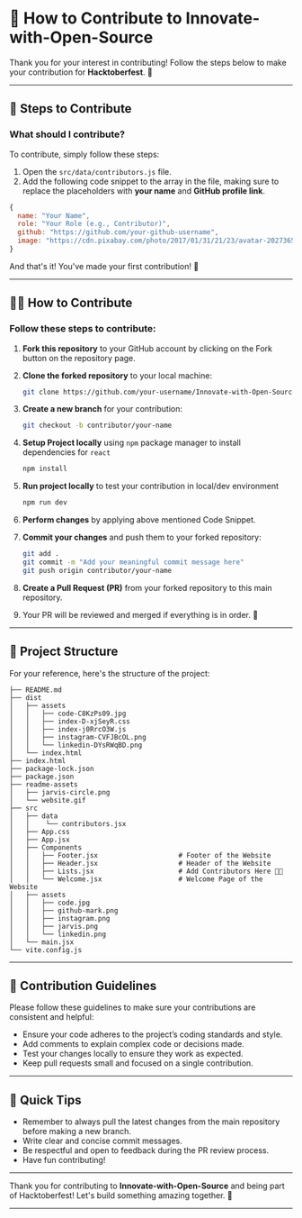 # 🚀 How to Contribute to Innovate-with-Open-Source

Thank you for your interest in contributing! Follow the steps below to make your contribution for **Hacktoberfest**. 🎉

---

## 📑 Steps to Contribute

### **What should I contribute?**

To contribute, simply follow these steps:

1. Open the `src/data/contributors.js` file.
2. Add the following code snippet to the array in the file, making sure to replace the placeholders with **your name** and **GitHub profile link**.

```javascript
{
  name: "Your Name",
  role: "Your Role (e.g., Contributor)",
  github: "https://github.com/your-github-username",
  image: "https://cdn.pixabay.com/photo/2017/01/31/21/23/avatar-2027365_1280.png" // Feel free to use your image URL
}
```

And that's it! You've made your first contribution! 🚀

---

## 👨‍💻 How to Contribute

### **Follow these steps to contribute:**

1. **Fork this repository** to your GitHub account by clicking on the Fork button on the repository page.
   
2. **Clone the forked repository** to your local machine:
   ```bash
   git clone https://github.com/your-username/Innovate-with-Open-Source.git
   ```

3. **Create a new branch** for your contribution:
   ```bash
   git checkout -b contributor/your-name
   ```
   
4. **Setup Project locally** using `npm` package manager to install dependencies for `react`
    ```bash
    npm install
    ```
5. **Run project locally** to test your contribution in local/dev environment
    ```bash
    npm run dev
    ```
6. **Perform changes** by applying above mentioned Code Snippet.

7. **Commit your changes** and push them to your forked repository:
   ```bash
   git add .
   git commit -m "Add your meaningful commit message here"
   git push origin contributor/your-name
   ```

8. **Create a Pull Request (PR)** from your forked repository to this main repository.

9. Your PR will be reviewed and merged if everything is in order. 🎉

---

## 📂 Project Structure

For your reference, here's the structure of the project:

```shell
├── README.md
├── dist
│   ├── assets
│   │   ├── code-C8KzPs09.jpg
│   │   ├── index-D-xjSeyR.css
│   │   ├── index-j0RrcO3W.js
│   │   ├── instagram-CVFJBcOL.png
│   │   └── linkedin-DYsRWqBD.png
│   └── index.html
├── index.html
├── package-lock.json
├── package.json
├── readme-assets
│   ├── jarvis-circle.png
│   └── website.gif
├── src
│   ├── data
│   │    └── contributors.jsx  
│   ├── App.css
│   ├── App.jsx
│   ├── Components
│   │   ├── Footer.jsx                    # Footer of the Website
│   │   ├── Header.jsx                    # Header of the Website
│   │   ├── Lists.jsx                     # Add Contributors Here 👋🏻
│   │   └── Welcome.jsx                   # Welcome Page of the Website
│   ├── assets
│   │   ├── code.jpg
│   │   ├── github-mark.png
│   │   ├── instagram.png
│   │   ├── jarvis.png
│   │   └── linkedin.png
│   └── main.jsx
└── vite.config.js
```

---

## 📝 Contribution Guidelines

Please follow these guidelines to make sure your contributions are consistent and helpful:

- Ensure your code adheres to the project’s coding standards and style.
- Add comments to explain complex code or decisions made.
- Test your changes locally to ensure they work as expected.
- Keep pull requests small and focused on a single contribution.

---

## 🎯 Quick Tips

- Remember to always pull the latest changes from the main repository before making a new branch.
- Write clear and concise commit messages.
- Be respectful and open to feedback during the PR review process.
- Have fun contributing!

---

Thank you for contributing to **Innovate-with-Open-Source** and being part of Hacktoberfest! Let's build something amazing together. 🌟

---
